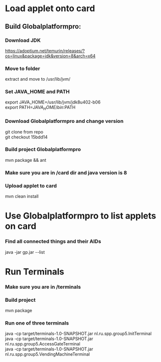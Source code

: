 # Load applet onto card

## Build Globalplatformpro:
### Download JDK
https://adoptium.net/temurin/releases/?os=linux&package=jdk&version=8&arch=x64

### Move to folder
extract and move to /usr/lib/jvm/

### Set JAVA_HOME and PATH
export JAVA_HOME=/usr/lib/jvm/jdk8u402-b06 </br>
export PATH=$JAVA_HOME/bin:$PATH

### Download Globalplatformpro and change version
git clone from repo </br>
git checkout 15bdd14

### Build project Globalplatformpro
mvn package && ant

### Make sure you are in /card dir and java version is 8

### Upload applet to card
mvn clean install




# Use Globalplatformpro to list applets on card
### Find all connected things and their AIDs
java -jar gp.jar --list

# Run Terminals
### Make sure you are in /terminals

### Build project
mvn package

### Run one of three terminals
java -cp target/terminals-1.0-SNAPSHOT.jar nl.ru.spp.group5.InitTerminal </br>
java -cp target/terminals-1.0-SNAPSHOT.jar nl.ru.spp.group5.AccessGateTerminal </br>
java -cp target/terminals-1.0-SNAPSHOT.jar nl.ru.spp.group5.VendingMachineTerminal



